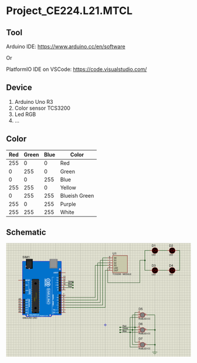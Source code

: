 # Project_CE224.L21.MTCL

## Tool
Arduino IDE: https://www.arduino.cc/en/software

Or

PlatformIO IDE on VSCode: https://code.visualstudio.com/


## Device

1. Arduino Uno R3
2. Color sensor TCS3200
3. Led RGB
4. ...

## Color 

|    Red   |    Green    |    Blue    |    Color    |
|----------|-------------|------------|-------------|
|    255   |      0      |      0     |    Red      |
|     0    |     255     |      0     |    Green    |
|     0    |      0      |     255    |    Blue     |
|    255   |     255     |      0     |    Yellow   |
|     0    |     255     |     255    |Blueish Green|
|    255   |      0      |     255    |    Purple   |
|    255   |     255     |     255    |    White    |


## Schematic 

![schematic](./img/schema.png)